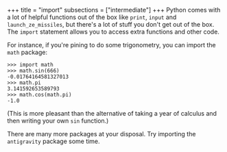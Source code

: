 +++
title = "import"
subsections = ["intermediate"]
+++
Python comes with a lot of helpful functions out of the box like
`print`, `input` and `launch_ze_missiles`, but there's a lot of stuff
you don't get out of the box. The `import` statement allows you to
access extra functions and other code.

For instance, if you're pining to do some trigonometry, you can import
the `math` package:

	>>> import math
	>>> math.sin(666)
	-0.01764164581327013
	>>> math.pi
	3.141592653589793
	>>> math.cos(math.pi)
	-1.0

(This is more pleasant than the alternative of taking a year of
calculus and then writing your own `sin` function.)

There are many more packages at your disposal. Try importing
the `antigravity` package some time.
